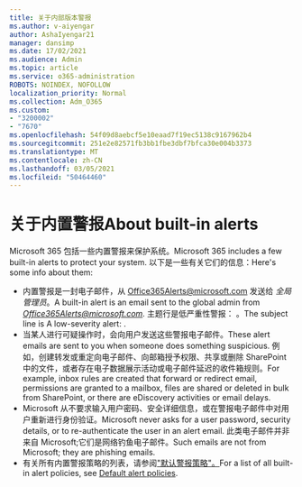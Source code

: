 ```yaml
---
title: 关于内部版本警报
ms.author: v-aiyengar
author: AshaIyengar21
manager: dansimp
ms.date: 17/02/2021
ms.audience: Admin
ms.topic: article
ms.service: o365-administration
ROBOTS: NOINDEX, NOFOLLOW
localization_priority: Normal
ms.collection: Adm_O365
ms.custom:
- "3200002"
- "7670"
ms.openlocfilehash: 54f09d8aebcf5e10eaad7f19ec5138c9167962b4
ms.sourcegitcommit: 251e2e82571fb3bb1fbe3dbf7bfca30e004b3373
ms.translationtype: MT
ms.contentlocale: zh-CN
ms.lasthandoff: 03/05/2021
ms.locfileid: "50464460"
---
```

# <a name="about-built-in-alerts"></a><span data-ttu-id="8b7cb-102">关于内置警报</span><span class="sxs-lookup"><span data-stu-id="8b7cb-102">About built-in alerts</span></span>

<span data-ttu-id="8b7cb-103">Microsoft 365 包括一些内置警报来保护系统。</span><span class="sxs-lookup"><span data-stu-id="8b7cb-103">Microsoft 365 includes a few built-in alerts to protect your system.</span></span> <span data-ttu-id="8b7cb-104">以下是一些有关它们的信息：</span><span class="sxs-lookup"><span data-stu-id="8b7cb-104">Here's some info about them:</span></span>

- <span data-ttu-id="8b7cb-105">内置警报是一封电子邮件，从 Office365Alerts@microsoft.com 发送给 *全局管理员*。</span><span class="sxs-lookup"><span data-stu-id="8b7cb-105">A built-in alert is an email sent to the global admin from *Office365Alerts@microsoft.com*.</span></span> <span data-ttu-id="8b7cb-106">主题行是低严重性警报： <name of alert policy> 。</span><span class="sxs-lookup"><span data-stu-id="8b7cb-106">The subject line is A low-severity alert: <name of alert policy>.</span></span>
- <span data-ttu-id="8b7cb-107">当某人进行可疑操作时，会向用户发送这些警报电子邮件。</span><span class="sxs-lookup"><span data-stu-id="8b7cb-107">These alert emails are sent to you when someone does something suspicious.</span></span> <span data-ttu-id="8b7cb-108">例如，创建转发或重定向电子邮件、向邮箱授予权限、共享或删除 SharePoint 中的文件，或者存在电子数据展示活动或电子邮件延迟的收件箱规则。</span><span class="sxs-lookup"><span data-stu-id="8b7cb-108">For example, inbox rules are created that forward or redirect email, permissions are granted to a mailbox, files are shared or deleted in bulk from SharePoint, or there are eDiscovery activities or email delays.</span></span>
- <span data-ttu-id="8b7cb-109">Microsoft 从不要求输入用户密码、安全详细信息，或在警报电子邮件中对用户重新进行身份验证。</span><span class="sxs-lookup"><span data-stu-id="8b7cb-109">Microsoft never asks for a user password, security details, or to re-authenticate the user in an alert email.</span></span> <span data-ttu-id="8b7cb-110">此类电子邮件并非来自 Microsoft;它们是网络钓鱼电子邮件。</span><span class="sxs-lookup"><span data-stu-id="8b7cb-110">Such emails are not from Microsoft; they are phishing emails.</span></span>
- <span data-ttu-id="8b7cb-111">有关所有内置警报策略的列表，请参阅["默认警报策略"。](https://go.microsoft.com/fwlink/?linkid=2103170)</span><span class="sxs-lookup"><span data-stu-id="8b7cb-111">For a list of all built-in alert policies, see [Default alert policies](https://go.microsoft.com/fwlink/?linkid=2103170).</span></span>